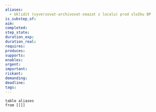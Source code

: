 ```yaml
---
aliases:
  - Uklidit (vyverzovat-archivovat-smazat z localu) prod složku BP
is_substep_of: 
aim: 
completed: 
step_state: 
duration_exp: 
duration_real: 
requires: 
produces: 
supports: 
enables: 
urgent: 
important: 
riskant: 
demanding: 
deadline: 
tags:
---
```


```dataview
table aliases
from [[]]
```